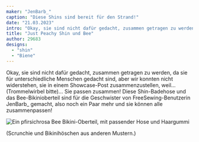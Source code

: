 ```yaml
---
maker: "JenBarb_"
caption: "Diese Shins sind bereit für den Strand!"
date: "21.03.2023"
intro: "Okay, sie sind nicht dafür gedacht, zusammen getragen zu werden, da sie für unterschiedliche Menschen gedacht sind, aber wir konnten nicht widerstehen, sie in einem Showcase-Post zusammenzustellen, weil... (Trommelwirbel bitte)... Sie passen zusammen! Diese Shin-Badehose und das Bee-Bikinioberteil sind für die Geschwister von FreeSewing-Benutzerin JenBarb_ gemacht, also noch ein Paar mehr und sie können alle zusammenpassen!"
title: "Just Peachy Shin und Bee"
author: 29683
designs:
  - "shin"
  - "Biene"
---
```


Okay, sie sind nicht dafür gedacht, zusammen getragen zu werden, da sie für unterschiedliche Menschen gedacht sind, aber wir konnten nicht widerstehen, sie in einem Showcase-Post zusammenzustellen, weil... (Trommelwirbel bitte)... Sie passen zusammen! Diese Shin-Badehose und das Bee-Bikinioberteil sind für die Geschwister von FreeSewing-Benutzerin JenBarb_ gemacht, also noch ein Paar mehr und sie können alle zusammenpassen!

![Ein pfirsichrosa Bee Bikini-Oberteil, mit passender Hose und Haargummi](https://posts.freesewing.org/uploads/Pink_Bee_d2652fb34f.jpeg)

(Scrunchie und Bikinihöschen aus anderen Mustern.)
